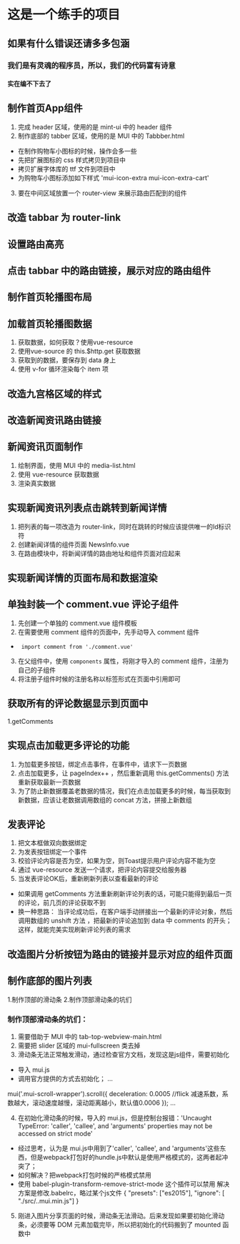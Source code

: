 # 这是一个练手的项目

## 如果有什么错误还请多多包涵

### 我们是有灵魂的程序员，所以，我们的代码富有诗意

#### 实在编不下去了

## 制作首页App组件
1. 完成 header 区域，使用的是 mint-ui 中的 header 组件
2. 制作底部的 tabber 区域，使用的是 MUI 中的 Tabbber.html
 + 在制作购物车小图标的时候，操作会多一些
 + 先把扩展图标的 css 样式拷贝到项目中
 + 拷贝扩展字体库的 ttf 文件到项目中
 + 为购物车小图标添加如下样式 'mui-icon-extra mui-icon-extra-cart'
3. 要在中间区域放置一个 router-view 来展示路由匹配到的组件

## 改造 tabbar 为 router-link

## 设置路由高亮

## 点击 tabbar 中的路由链接，展示对应的路由组件

## 制作首页轮播图布局

## 加载首页轮播图数据
1. 获取数据，如何获取？使用vue-resource
2. 使用vue-source 的 this.$http.get 获取数据
3. 获取到的数据，要保存到 data 身上
4. 使用 v-for 循环渲染每个 item 项

## 改造九宫格区域的样式

## 改造新闻资讯路由链接

## 新闻资讯页面制作
1. 绘制界面，使用 MUI 中的 media-list.html
2. 使用 vue-resource 获取数据
3. 渲染真实数据

## 实现新闻资讯列表点击跳转到新闻详情
1. 把列表的每一项改造为 router-link，同时在跳转的时候应该提供唯一的Id标识符
2. 创建新闻详情的组件页面 NewsInfo.vue
3. 在路由模块中，将新闻详情的路由地址和组件页面对应起来

## 实现新闻详情的页面布局和数据渲染

## 单独封装一个 comment.vue 评论子组件
1. 先创建一个单独的 comment.vue 组件模板
2. 在需要使用 comment 组件的页面中，先手动导入 comment 组件
 + ` import comment from './comment.vue'` 
3. 在父组件中，使用 `components` 属性，将刚才导入的 comment 组件，注册为自己的子组件
4. 将注册子组件时候的注册名称以标签形式在页面中引用即可

## 获取所有的评论数据显示到页面中
1.getComments

## 实现点击加载更多评论的功能
1. 为加载更多按钮，绑定点击事件，在事件中，请求下一页数据
2. 点击加载更多，让 pageIndex++ ，然后重新调用 this.getComments() 方法重新获取最新一页数据
3. 为了防止新数据覆盖老数据的情况，我们在点击加载更多的时候，每当获取到新数据，应该让老数据调用数组的 concat 方法，拼接上新数组

## 发表评论
1. 把文本框做双向数据绑定
2. 为发表按钮绑定一个事件
3. 校验评论内容是否为空，如果为空，则Toast提示用户评论内容不能为空
4. 通过 vue-resource 发送一个请求，把评论内容提交给服务器
5. 当发表评论OK后，重新刷新列表以查看最新的评论
 + 如果调用 getComments 方法重新刷新评论列表的话，可能只能得到最后一页的评论，前几页的评论获取不到
 + 换一种思路： 当评论成功后，在客户端手动拼接出一个最新的评论对象，然后调用数组的 unshift 方法 ，把最新的评论追加到 data 中 comments 的开头；这样，就能完美实现刷新评论列表的需求

## 改造图片分析按钮为路由的链接并显示对应的组件页面
## 制作底部的图片列表
1.制作顶部的滑动条
2.制作顶部滑动条的坑们
### 制作顶部滑动条的坑们：
1. 需要借助于 MUI 中的 tab-top-webview-main.html
2. 需要把 slider 区域的 mui-fullscreen 类去掉
3. 滑动条无法正常触发滑动，通过检查官方文档，发现这是js组件，需要初始化
+ 导入 mui.js
+ 调用官方提供的方式去初始化；
...

mui('.mui-scroll-wrapper').scroll({
	deceleration: 0.0005 //flick 减速系数，系数越大，滚动速度越慢，滚动距离越小，默认值0.0006
});
...

4. 在初始化滑动条的时候，导入的 mui.js，但是控制台报错：'Uncaught TypeError: 'caller', 'callee', and 'arguments' properties may not be accessed on strict mode'
+ 经过思考，认为是 mui.js中用到了'caller', 'callee', and 'arguments'这些东西，但是webpack打包好的hundle.js中默认是使用严格模式的，这两者起冲突了；
+ 如何解决？把webpack打包时候的严格模式禁用
+ 使用 babel-plugin-transform-remove-strict-mode 这个插件可以禁用
解决方案是修改.babelrc，略过某个js文件  {   "presets": ["es2015"],   "ignore": [     "./src/..mui.min.js"] }
5. 刚进入图片分享页面的时候，滑动条无法滑动。后来发现如果要初始化滑动条，必须要等 DOM 元素加载完毕，所以把初始化的代码搬到了 mounted 函数中